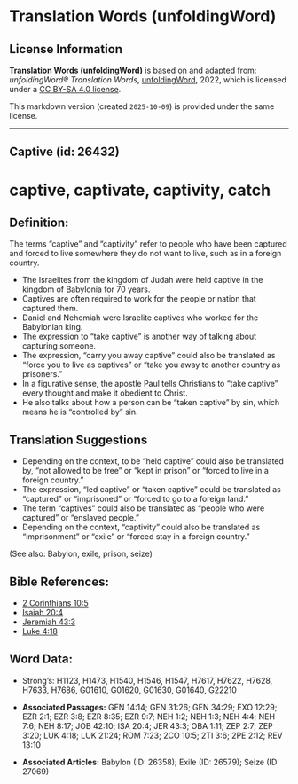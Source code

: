 # Translation Words (unfoldingWord)

## License Information

**Translation Words (unfoldingWord)** is based on and adapted from: _unfoldingWord® Translation Words_, [unfoldingWord](https://unfoldingword.org/utw), 2022, which is licensed under a [CC BY-SA 4.0 license](https://creativecommons.org/licenses/by-sa/4.0/legalcode.en).

This markdown version (created `2025-10-09`) is provided under the same license.



--------------------------------

## Captive (id: 26432)

captive, captivate, captivity, catch
====================================

Definition:
-----------

The terms “captive” and “captivity” refer to people who have been captured and forced to live somewhere they do not want to live, such as in a foreign country.

* The Israelites from the kingdom of Judah were held captive in the kingdom of Babylonia for 70 years.
* Captives are often required to work for the people or nation that captured them.
* Daniel and Nehemiah were Israelite captives who worked for the Babylonian king.
* The expression to “take captive” is another way of talking about capturing someone.
* The expression, “carry you away captive” could also be translated as “force you to live as captives” or “take you away to another country as prisoners.”
* In a figurative sense, the apostle Paul tells Christians to “take captive” every thought and make it obedient to Christ.
* He also talks about how a person can be “taken captive” by sin, which means he is “controlled by” sin.

Translation Suggestions
-----------------------

* Depending on the context, to be “held captive” could also be translated by, “not allowed to be free” or “kept in prison” or “forced to live in a foreign country.”
* The expression, “led captive” or “taken captive” could be translated as “captured” or “imprisoned” or “forced to go to a foreign land.”
* The term “captives” could also be translated as “people who were captured” or “enslaved people.”
* Depending on the context, “captivity” could also be translated as “imprisonment” or “exile” or “forced stay in a foreign country.”

(See also: Babylon, exile, prison, seize)

Bible References:
-----------------

* [2 Corinthians 10:5](https://ref.ly/2Cor10:5)
* [Isaiah 20:4](https://ref.ly/Isa20:4)
* [Jeremiah 43:3](https://ref.ly/Jer43:3)
* [Luke 4:18](https://ref.ly/Luke4:18)

Word Data:
----------

* Strong’s: H1123, H1473, H1540, H1546, H1547, H7617, H7622, H7628, H7633, H7686, G01610, G01620, G01630, G01640, G22210

* **Associated Passages:** GEN 14:14; GEN 31:26; GEN 34:29; EXO 12:29; EZR 2:1; EZR 3:8; EZR 8:35; EZR 9:7; NEH 1:2; NEH 1:3; NEH 4:4; NEH 7:6; NEH 8:17; JOB 42:10; ISA 20:4; JER 43:3; OBA 1:11; ZEP 2:7; ZEP 3:20; LUK 4:18; LUK 21:24; ROM 7:23; 2CO 10:5; 2TI 3:6; 2PE 2:12; REV 13:10
* **Associated Articles:** Babylon (ID: 26358); Exile (ID: 26579); Seize (ID: 27069)

